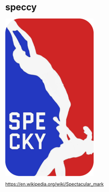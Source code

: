 # speccy

<img width="280" height="500" title="logo" alt="Alt text" src="/docs/_static/logo2.png">

https://en.wikipedia.org/wiki/Spectacular_mark
